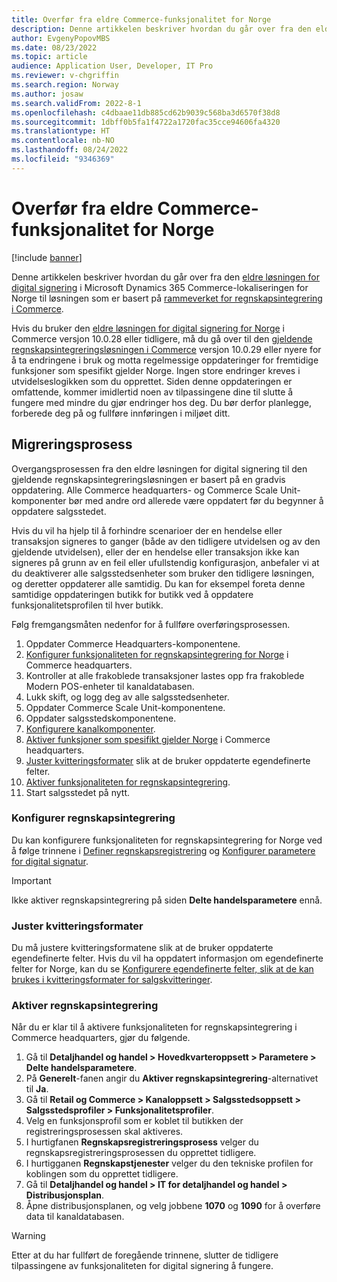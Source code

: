 ```yaml
---
title: Overfør fra eldre Commerce-funksjonalitet for Norge
description: Denne artikkelen beskriver hvordan du går over fra den eldre løsningen for digital signering i Microsoft Dynamics 365 Commerce-lokaliseringen for Norge til løsningen som er basert på rammeverket for regnskapsintegrering i Commerce.
author: EvgenyPopovMBS
ms.date: 08/23/2022
ms.topic: article
audience: Application User, Developer, IT Pro
ms.reviewer: v-chgriffin
ms.search.region: Norway
ms.author: josaw
ms.search.validFrom: 2022-8-1
ms.openlocfilehash: c4dbaae11db885cd62b9039c568ba3d6570f38d8
ms.sourcegitcommit: 1dbff0b5fa1f4722a1720fac35cce94606fa4320
ms.translationtype: HT
ms.contentlocale: nb-NO
ms.lasthandoff: 08/24/2022
ms.locfileid: "9346369"
---
```

# <a name="migrate-from-legacy-commerce-functionality-for-norway"></a>Overfør fra eldre Commerce-funksjonalitet for Norge

[!include [banner](../includes/banner.md)]

Denne artikkelen beskriver hvordan du går over fra den [eldre løsningen for digital signering](./emea-nor-loc-deployment-guidelines.md) i Microsoft Dynamics 365 Commerce-lokaliseringen for Norge til løsningen som er basert på [rammeverket for regnskapsintegrering i Commerce](./emea-nor-fi-deployment.md).

Hvis du bruker den [eldre løsningen for digital signering for Norge](./emea-nor-loc-deployment-guidelines.md) i Commerce versjon 10.0.28 eller tidligere, må du gå over til den [gjeldende regnskapsintegreringsløsningen i Commerce](./emea-nor-fi-deployment.md) versjon 10.0.29 eller nyere for å ta endringene i bruk og motta regelmessige oppdateringer for fremtidige funksjoner som spesifikt gjelder Norge. Ingen store endringer kreves i utvidelseslogikken som du opprettet. Siden denne oppdateringen er omfattende, kommer imidlertid noen av tilpassingene dine til slutte å fungere med mindre du gjør endringer hos deg. Du bør derfor planlegge, forberede deg på og fullføre innføringen i miljøet ditt.

## <a name="migration-process"></a>Migreringsprosess

Overgangsprosessen fra den eldre løsningen for digital signering til den gjeldende regnskapsintegreringsløsningen er basert på en gradvis oppdatering. Alle Commerce headquarters- og Commerce Scale Unit-komponenter bør med andre ord allerede være oppdatert før du begynner å oppdatere salgsstedet.

Hvis du vil ha hjelp til å forhindre scenarioer der en hendelse eller transaksjon signeres to ganger (både av den tidligere utvidelsen og av den gjeldende utvidelsen), eller der en hendelse eller transaksjon ikke kan signeres på grunn av en feil eller ufullstendig konfigurasjon, anbefaler vi at du deaktiverer alle salgsstedsenheter som bruker den tidligere løsningen, og deretter oppdaterer alle samtidig. Du kan for eksempel foreta denne samtidige oppdateringen butikk for butikk ved å oppdatere funksjonalitetsprofilen til hver butikk.

Følg fremgangsmåten nedenfor for å fullføre overføringsprosessen.

1. Oppdater Commerce Headquarters-komponentene.
1. [Konfigurer funksjonaliteten for regnskapsintegrering for Norge](#configure-fiscal-integration) i Commerce headquarters.
1. Kontroller at alle frakoblede transaksjoner lastes opp fra frakoblede Modern POS-enheter til kanaldatabasen.
1. Lukk skift, og logg deg av alle salgsstedsenheter.
1. Oppdater Commerce Scale Unit-komponentene.
1. Oppdater salgsstedskomponentene.
1. [Konfigurere kanalkomponenter](./emea-nor-fi-deployment.md#configure-channel-components).
1. [Aktiver funksjoner som spesifikt gjelder Norge](./emea-nor-cash-registers.md#enable-features-for-norway) i Commerce headquarters.
1. [Juster kvitteringsformater](#adjust-receipt-formats) slik at de bruker oppdaterte egendefinerte felter.
1. [Aktiver funksjonaliteten for regnskapsintegrering](#enable-fiscal-integration).
1. Start salgsstedet på nytt.

### <a name="configure-fiscal-integration"></a>Konfigurer regnskapsintegrering

Du kan konfigurere funksjonaliteten for regnskapsintegrering for Norge ved å følge trinnene i [Definer regnskapsregistrering](./emea-nor-fi-deployment.md#set-up-fiscal-registration-for-norway) og [Konfigurer parametere for digital signatur](./emea-nor-fi-deployment.md#configure-the-digital-signature-parameters).

> [!IMPORTANT]
> Ikke aktiver regnskapsintegrering på siden **Delte handelsparametere** ennå.

### <a name="adjust-receipt-formats"></a>Juster kvitteringsformater

Du må justere kvitteringsformatene slik at de bruker oppdaterte egendefinerte felter. Hvis du vil ha oppdatert informasjon om egendefinerte felter for Norge, kan du se [Konfigurere egendefinerte felter, slik at de kan brukes i kvitteringsformater for salgskvitteringer](./emea-nor-cash-registers.md#configure-custom-fields-so-that-they-can-be-used-in-receipt-formats-for-sales-receipts).

### <a name="enable-fiscal-integration"></a>Aktiver regnskapsintegrering

Når du er klar til å aktivere funksjonaliteten for regnskapsintegrering i Commerce headquarters, gjør du følgende.

1. Gå til **Detaljhandel og handel \> Hovedkvarteroppsett \> Parametere \> Delte handelsparametere**.
1. På **Generelt**-fanen angir du **Aktiver regnskapsintegrering**-alternativet til **Ja**.
1. Gå til **Retail og Commerce \> Kanaloppsett \> Salgsstedsoppsett \> Salgsstedsprofiler \> Funksjonalitetsprofiler**.
1. Velg en funksjonsprofil som er koblet til butikken der registreringsprosessen skal aktiveres.
1. I hurtigfanen **Regnskapsregistreringsprosess** velger du regnskapsregistreringsprosessen du opprettet tidligere.
1. I hurtigganen **Regnskapstjenester** velger du den tekniske profilen for koblingen som du opprettet tidligere.
1. Gå til **Detaljhandel og handel \> IT for detaljhandel og handel \> Distribusjonsplan**.
1. Åpne distribusjonsplanen, og velg jobbene **1070** og **1090** for å overføre data til kanaldatabasen.

> [!WARNING]
> Etter at du har fullført de foregående trinnene, slutter de tidligere tilpassingene av funksjonaliteten for digital signering å fungere.

